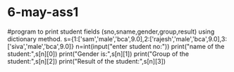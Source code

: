 # 6-may-ass1
#program to print student fields (sno,sname,gender,group,result) using dictionary method. s={1:['sam','male','bca',9.0],2:['rajesh','male','bca',9.0],3:['siva','male','bca',9.0]} n=int(input("enter student no:")) print("name of the student:",s[n][0]) print("Gender is:",s[n][1]) print("Group of the student:",s[n][2]) print("Result of the student:",s[n][3])
